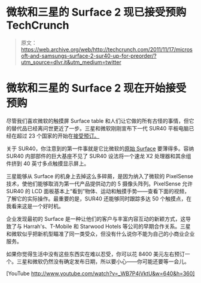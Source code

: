 # 微软和三星的 Surface 2 现已接受预购 TechCrunch

> 原文：<https://web.archive.org/web/http://techcrunch.com/2011/11/17/microsoft-and-samsungs-surface-2-sur40-up-for-preorder/?utm_source=dlvr.it&utm_medium=twitter>

# 微软和三星的 Surface 2 现在开始接受预购

尽管我们喜欢微软的触摸屏 Surface table 和人们让它做的所有古怪的事情，但它的替代品已经离问世更近了一步。三星和微软刚刚宣布下一代 SUR40 平板电脑已经在超过 23 个国家的开始在[接受预订。](https://web.archive.org/web/20230205042129/http://www.microsoft.com/presspass/features/2011/nov11/11-17Surface.mspx)

关于 SUR40，你注意到的第一件事就是它比微软的[原始 Surface](https://web.archive.org/web/20230205042129/https://techcrunch.com/2007/05/29/microsoft-announces-surface-computer/) 要薄得多。容纳 SUR40 内部部件的巨大基座不见了 SUR40 设法将一个速龙 X2 处理器和其余组件挤到 40 英寸多点触摸显示屏上。

三星能够从 Surface 的机身上去掉这么多碎屑，是因为纳入了微软的 PixelSense 技术，使他们能够取消为第一代产品提供动力的 5 摄像头阵列。PixelSense 允许 SUR40 的 LCD 面板基本上“看到”物体、运动和触摸手势——查看下面的视频，了解它的实际操作。最重要的是，SUR40 还能够同时跟踪多达 50 个触摸点，在我看来这是一个好时机。

企业发现最初的 Surface 是一种让他们的客户与丰富内容互动的新颖方式，这导致了与 Harrah's、T-Mobile 和 Starwood Hotels 等公司的早期合作关系。三星和微软似乎把新机型瞄准了同一类受众，但没有什么说你不能为自己的小商业企业服务。

如果你觉得生活中没有这些东西实在难以忍受，你可以花 8400 美元左右预订一个。三星和微软仍然没有确定发布日期，所以要小心——你可能还要等一会儿。

[YouTube http://www.youtube.com/watch?v=_WB7P4jVktU&w=640&h=360]